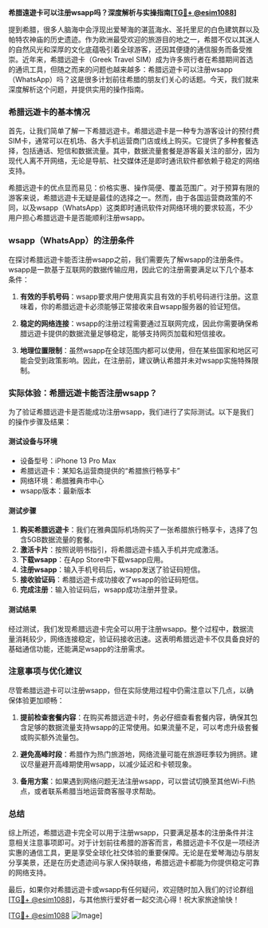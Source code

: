 **希腊遠遊卡可以注册wsapp吗？深度解析与实操指南[[TG💪+ @esim1088](https://t.me/s/esim1088)]**

提到希腊，很多人脑海中会浮现出爱琴海的湛蓝海水、圣托里尼的白色建筑群以及帕特农神庙的历史遗迹。作为欧洲最受欢迎的旅游目的地之一，希腊不仅以其迷人的自然风光和深厚的文化底蕴吸引着全球游客，还因其便捷的通信服务而备受推崇。近年来，希腊远遊卡（Greek Travel SIM）成为许多旅行者在希腊期间首选的通讯工具，但随之而来的问题也越来越多：希腊远遊卡可以注册wsapp（WhatsApp）吗？这是很多计划前往希腊的朋友们关心的话题。今天，我们就来深度解析这个问题，并提供实用的操作指南。

### 希腊远遊卡的基本情况

首先，让我们简单了解一下希腊远遊卡。希腊远遊卡是一种专为游客设计的预付费SIM卡，通常可以在机场、各大手机运营商门店或线上购买。它提供了多种套餐选择，包括通话、短信和数据流量。其中，数据流量套餐是游客最关注的部分，因为现代人离不开网络，无论是导航、社交媒体还是即时通讯软件都依赖于稳定的网络支持。

希腊远遊卡的优点显而易见：价格实惠、操作简便、覆盖范围广。对于预算有限的游客来说，希腊远遊卡无疑是最佳的选择之一。然而，由于各国运营商政策的不同，以及wsapp（WhatsApp）这类即时通讯软件对网络环境的要求较高，不少用户担心希腊远遊卡是否能顺利注册wsapp。

### wsapp（WhatsApp）的注册条件

在探讨希腊远遊卡能否注册wsapp之前，我们需要先了解wsapp的注册条件。wsapp是一款基于互联网的数据传输应用，因此它的注册需要满足以下几个基本条件：

1. **有效的手机号码**：wsapp要求用户使用真实且有效的手机号码进行注册。这意味着，你的希腊远遊卡必须能够正常接收来自wsapp服务器的验证短信。
   
2. **稳定的网络连接**：wsapp的注册过程需要通过互联网完成，因此你需要确保希腊远遊卡提供的数据流量足够稳定，能够支持网页加载和短信接收。

3. **地理位置限制**：虽然wsapp在全球范围内都可以使用，但在某些国家和地区可能会受到政策影响。因此，在注册前，建议确认希腊并未对wsapp实施特殊限制。

### 实际体验：希腊远遊卡能否注册wsapp？

为了验证希腊远遊卡是否能成功注册wsapp，我们进行了实际测试。以下是我们的操作步骤及结果：

#### 测试设备与环境
- 设备型号：iPhone 13 Pro Max
- 希腊远遊卡：某知名运营商提供的“希腊旅行畅享卡”
- 网络环境：希腊雅典市中心
- wsapp版本：最新版本

#### 测试步骤
1. **购买希腊远遊卡**：我们在雅典国际机场购买了一张希腊旅行畅享卡，选择了包含5GB数据流量的套餐。
2. **激活卡片**：按照说明书指引，将希腊远遊卡插入手机并完成激活。
3. **下载wsapp**：在App Store中下载wsapp应用。
4. **注册wsapp**：输入手机号码后，wsapp发送了验证码短信。
5. **接收验证码**：希腊远遊卡成功接收了wsapp的验证码短信。
6. **完成注册**：输入验证码后，wsapp成功注册并登录。

#### 测试结果
经过测试，我们发现希腊远遊卡完全可以用于注册wsapp。整个过程中，数据流量消耗较少，网络连接稳定，验证码接收迅速。这表明希腊远遊卡不仅具备良好的基础通信功能，还能满足wsapp的注册需求。

### 注意事项与优化建议

尽管希腊远遊卡可以注册wsapp，但在实际使用过程中仍需注意以下几点，以确保体验更加顺畅：

1. **提前检查套餐内容**：在购买希腊远遊卡时，务必仔细查看套餐内容，确保其包含足够的数据流量支持wsapp的正常使用。如果流量不足，可以考虑升级套餐或购买额外流量包。

2. **避免高峰时段**：希腊作为热门旅游地，网络流量可能在旅游旺季较为拥挤。建议尽量避开高峰期使用wsapp，以减少延迟和卡顿现象。

3. **备用方案**：如果遇到网络问题无法注册wsapp，可以尝试切换至其他Wi-Fi热点，或者联系希腊当地运营商客服寻求帮助。

### 总结

综上所述，希腊远遊卡完全可以用于注册wsapp，只要满足基本的注册条件并注意相关注意事项即可。对于计划前往希腊的游客而言，希腊远遊卡不仅是一项经济实惠的通信工具，更是享受全球化社交体验的重要保障。无论是在爱琴海边与朋友分享美景，还是在历史遗迹间与家人保持联络，希腊远遊卡都能为你提供稳定可靠的网络支持。

最后，如果你对希腊远遊卡或wsapp有任何疑问，欢迎随时加入我们的讨论群组[[TG💪+ @esim1088](https://t.me/s/esim1088)]，与其他旅行爱好者一起交流心得！祝大家旅途愉快！

[[TG💪+ @esim1088](https://t.me/s/esim1088) ![Image](https://i.postimg.cc/4NQfJmqS/Snipaste-2025-05-13-00-14-12.png)]